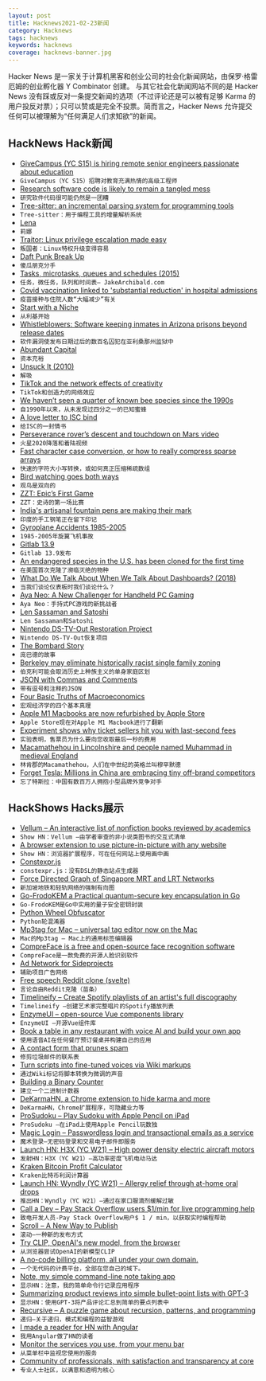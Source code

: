 ```yaml
---
layout: post
title: Hacknews2021-02-23新闻
category: Hacknews
tags: hacknews
keywords: hacknews
coverage: hacknews-banner.jpg
---
```


Hacker News 是一家关于计算机黑客和创业公司的社会化新闻网站，由保罗·格雷厄姆的创业孵化器 Y Combinator 创建。
与其它社会化新闻网站不同的是 Hacker News 没有踩或反对一条提交新闻的选项（不过评论还是可以被有足够 Karma 的用户投反对票）；只可以赞或是完全不投票。简而言之，Hacker News 允许提交任何可以被理解为“任何满足人们求知欲”的新闻。

## HackNews Hack新闻


- [GiveCampus (YC S15) is hiring remote senior engineers passionate about education](https://jobs.lever.co/givecampus/874d7233-b7a3-488d-892e-13ef717ceab7)
- `GiveCampus（YC S15）招聘对教育充满热情的高级工程师`
- [Research software code is likely to remain a tangled mess](http://shape-of-code.coding-guidelines.com/2021/02/21/research-software-code-is-likely-to-remain-a-tangled-mess/)
- `研究软件代码很可能仍然是一团糟`
- [Tree-sitter: an incremental parsing system for programming tools](https://github.com/tree-sitter/tree-sitter)
- `Tree-sitter：用于编程工具的增量解析系统`
- [Lena](https://qntm.org/mmacevedo)
- `莉娜`
- [Traitor: Linux privilege escalation made easy](https://github.com/liamg/traitor)
- `叛国者：Linux特权升级变得容易`
- [Daft Punk Break Up](https://pitchfork.com/news/daft-punk-call-it-quits/)
- `傻瓜朋克分手`
- [Tasks, microtasks, queues and schedules (2015)](https://jakearchibald.com/2015/tasks-microtasks-queues-and-schedules/)
- `任务，微任务，队列和时间表– JakeArchibald.com`
- [Covid vaccination linked to 'substantial reduction' in hospital admissions](https://www.heraldscotland.com/news/19107740.coronavirus-scotland-vaccination-linked-substantial-reduction-hospital-admissions/)
- `疫苗接种与住院人数“大幅减少”有关`
- [Start with a Niche](https://fibery.io/blog/start-with-a-niche/)
- `从利基开始`
- [Whistleblowers: Software keeping inmates in Arizona prisons beyond release dates](https://kjzz.org/content/1660988/whistleblowers-software-bug-keeping-hundreds-inmates-arizona-prisons-beyond-release)
- `软件漏洞使发布日期过后的数百名囚犯在亚利桑那州监狱中`
- [Abundant Capital](https://blog.aaronkharris.com/abundant-capital)
- `资本充裕`
- [Unsuck It (2010)](http://unsuck-it.com/)
- `解吸`
- [TikTok and the network effects of creativity](https://www.eugenewei.com/blog/2021/2/15/american-idle)
- `TikTok和创造力的网络效应`
- [We haven’t seen a quarter of known bee species since the 1990s](https://www.nationalgeographic.com/animals/article/we-havent-seen-quarter-of-known-bee-species-since-1990s)
- `自1990年以来，从未发现过四分之一的已知蜜蜂`
- [A love letter to ISC bind](https://ungleich.ch/u/blog/love-letter-to-isc-bind/)
- `给ISC的一封情书`
- [Perseverance rover’s descent and touchdown on Mars video](https://www.youtube.com/watch?v=4czjS9h4Fpg)
- `火星2020降落和着陆视频`
- [Fast character case conversion, or how to really compress sparse arrays](https://github.com/apankrat/notes/blob/master/fast-case-conversion/README.md)
- `快速的字符大小写转换，或如何真正压缩稀疏数组`
- [Bird watching goes both ways](https://www.altaonline.com/dispatches/a34762846/los-angeles-bird-watching-jason-g-goldman/)
- `观鸟是双向的`
- [ZZT: Epic’s First Game](https://www.howtogeek.com/713532/before-fortnite-there-was-zzt-meet-epics-first-game/)
- `ZZT：史诗的第一场比赛`
- [India's artisanal fountain pens are making their mark](https://www.bbc.com/news/world-asia-india-55314701)
- `印度的手工钢笔正在留下印记`
- [Gyroplane Accidents 1985-2005](https://pubmed.ncbi.nlm.nih.gov/18856189/)
- `1985-2005年旋翼飞机事故`
- [Gitlab 13.9](https://about.gitlab.com/releases/2021/02/22/gitlab-13-9-released/)
- `Gitlab 13.9发布`
- [An endangered species in the U.S. has been cloned for the first time](https://www.fox5ny.com/news/an-endangered-species-in-the-u-s-has-been-cloned-for-the-first-time)
- `在美国首次克隆了濒临灭绝的物种`
- [What Do We Talk About When We Talk About Dashboards? (2018)](https://alper.datav.is/publications/dashboards/)
- `当我们谈论仪表板时我们谈论什么？ `
- [Aya Neo: A New Challenger for Handheld PC Gaming](https://boilingsteam.com/aya-neo-a-new-challenger-for-handheld-pc-gaming/)
- `Aya Neo：手持式PC游戏的新挑战者`
- [Len Sassaman and Satoshi](https://leung-btc.medium.com/len-sassaman-and-satoshi-e483c85c2b10)
- `Len Sassaman和Satoshi`
- [Nintendo DS-TV-Out Restoration Project](https://lostnintendohistory.github.io/DS-TV-OUT)
- `Nintendo DS-TV-Out恢复项目`
- [The Bombard Story](https://greatestadventurers.com/the-bombard-story/)
- `庞巴德的故事`
- [Berkeley may eliminate historically racist single family zoning](https://www.berkeleyside.com/2021/02/17/berkeley-may-get-rid-of-single-family-zoning-as-a-way-to-correct-the-arc-of-its-ugly-housing-history)
- `伯克利可能会取消历史上种族主义的单身家庭区划`
- [JSON with Commas and Comments](https://nigeltao.github.io/blog/2021/json-with-commas-comments.html)
- `带有逗号和注释的JSON`
- [Four Basic Truths of Macroeconomics](https://www.bloomberg.com/opinion/articles/2021-02-21/the-four-truths-of-macroeconomics-plus-one-debatable-point)
- `宏观经济学的四个基本真理`
- [Apple M1 Macbooks are now refurbished by Apple Store](https://www.refurb.me/refurbished/macbook/with-apple-silicon)
- `Apple Store现在对Apple M1 Macbook进行了翻新`
- [Experiment shows why ticket sellers hit you with last-second fees](https://newsroom.haas.berkeley.edu/research/buyer-beware-massive-experiment-shows-why-ticket-sellers-hit-you-with-hidden-fees-drip-pricing/)
- `实验表明，售票员为什么要向您收取最后一秒的费用`
- [Macamathehou in Lincolnshire and people named Muhammad in medieval England](https://www.caitlingreen.org/2021/01/macamathehou-in-lincolnshire.html)
- `林肯郡的Macamathehou，人们在中世纪的英格兰叫穆罕默德`
- [Forget Tesla: Millions in China are embracing tiny off-brand competitors](https://restofworld.org/2021/tesla-vs-tiny-cars/)
- `忘了特斯拉：中国有数百万人拥抱小型品牌外竞争对手`


## HackShows Hacks展示

- [ Vellum – An interactive list of nonfiction books reviewed by academics](https://vellum.tachy.org)
- `Show HN：Vellum –由学者审查的非小说类图书的交互式清单`
- [ A browser extension to use picture-in-picture with any website](https://www.tabfloater.io/)
- `Show HN：浏览器扩展程序，可在任何网站上使用画中画`
- [ Constexpr.js](https://fctorial.github.io/posts/constexpr.js.html)
- `constexpr.js：没有DSL的静态站点生成器`
- [ Force Directed Graph of Singapore MRT and LRT Networks](https://observablehq.com/@cheeaun/force-directed-graph-of-singapore-mrt-and-lrt-networks)
- `新加坡地铁和轻轨网络的强制有向图`
- [ Go-FrodoKEM a Practical quantum-secure key encapsulation in Go](https://github.com/kuking/go-frodokem/)
- `Go-FrodoKEM是Go中实用的量子安全密钥封装`
- [ Python Wheel Obfuscator](https://github.com/huntzhan/pywhlobf)
- `Python轮混淆器`
- [ Mp3tag for Mac – universal tag editor now on the Mac](https://mp3tag.app)
- `Mac的Mp3tag – Mac上的通用标签编辑器`
- [ CompreFace is a free and open-source face recognition software](https://github.com/exadel-inc/CompreFace)
- `CompreFace是一款免费的开源人脸识别软件`
- [ Ad Network for Sideprojects](https://tinyads.io)
- `辅助项目广告网络`
- [ Free speech Reddit clone (svelte)](https://github.com/profullstack/upvotocracy-ui-ssr)
- `言论自由Reddit克隆（苗条）`
- [ Timelineify – Create Spotify playlists of an artist's full discography](https://www.timelineify.com/)
- `Timelineify –创建艺术家完整唱片的Spotify播放列表`
- [ EnzymeUI – open-source Vue components library](https://enzymeui.com/)
- `EnzymeUI –开源Vue组件库`
- [ Book a table in any restaurant with voice AI and build your own app](https://repl.it/@VladCarter/dasha-table-booking)
- `使用语音AI在任何餐厅预订餐桌并构建自己的应用`
- [ A contact form that prunes spam](https://powreach.com)
- `修剪垃圾邮件的联系表`
- [ Turn scripts into fine-tuned voices via Wiki markups](https://github.com/baxtree/wiki2ssml)
- `通过Wiki标记将脚本转换为微调的声音`
- [ Building a Binary Counter](https://www.daniellowengrub.com/blog/2021/02/08/binary-counter)
- `建立一个二进制计数器`
- [ DeKarmaHN, a Chrome extension to hide karma and more](https://github.com/bdibs/DeKarmaHN)
- `DeKarmaHN，Chrome扩展程序，可隐藏业力等`
- [ ProSudoku – Play Sudoku with Apple Pencil on iPad](https://apps.apple.com/app/pro-sudoku/id1537203265)
- `ProSudoku –在iPad上使用Apple Pencil玩数独`
- [ Magic Login – Passwordless login and transactional emails as a service](https://magiclogin.net)
- `魔术登录–无密码登录和交易电子邮件即服务`
- [Launch HN: H3X (YC W21) – High power density electric aircraft motors](item?id=26224709)
- `发射HN：H3X（YC W21）–高功率密度飞机电动马达`
- [ Kraken Bitcoin Profit Calculator](https://kraken-bitcoin-calc.github.io/)
- `Kraken比特币利润计算器`
- [Launch HN: Wyndly (YC W21) – Allergy relief through at-home oral drops](item?id=26227807)
- `推出HN：Wyndly（YC W21）–通过在家口服滴剂缓解过敏`
- [ Call a Dev – Pay Stack Overflow users $1/min for live programming help](https://calladev.com/)
- `致电开发人员-Pay Stack Overflow用户$ 1 / min，以获取实时编程帮助`
- [ Scroll – A New Way to Publish](https://github.com/treenotation/dumbdown/blob/master/scroll/readme.md)
- `滚动–一种新的发布方式`
- [ Try CLIP, OpenAI's new model, from the browser](https://clipplayground.co)
- `从浏览器尝试OpenAI的新模型CLIP`
- [ A no-code billing platform, all under your own domain.](https://tillypay.com)
- `一个无代码的计费平台，全部在您自己的域下。`
- [ Note, my simple command-line note taking app](https://github.com/wsw70/note)
- `显示HN：注意，我的简单命令行记录应用程序`
- [ Summarizing product reviews into simple bullet-point lists with GPT-3](https://www.buyforlife.com/?feature=aireviewer)
- `显示HN：使用GPT-3将产品评论汇总到简单的要点列表中`
- [ Recursive – A puzzle game about recursion, patterns, and programming](https://apps.apple.com/app/recursive/id1550504475)
- `递归–关于递归，模式和编程的益智游戏`
- [ I made a reader for HN with Angular](https://izquiratops.github.io/hacker-reader/)
- `我用Angular做了HN的读者`
- [ Monitor the services you use, from your menu bar](https://instatus.com/out)
- `从菜单栏中监视您使用的服务`
- [ Community of professionals, with satisfaction and transparency at core](https://app.everi.one/)
- `专业人士社区，以满意和透明为核心`

